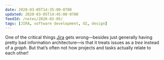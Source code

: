 ```yaml
---
date: 2020-03-05T14:35:00-0700
updated: 2020-03-05T14:45:00-0700
feedId: /notes/2020-03-05/
tags: [JIRA, software development, UI, design]
---
```


One of the critical things [Jira](https://www.atlassian.com/software/jira) gets wrong—besides just generally having pretty bad information architecture—is that it treats issues as a *tree* instead of a *graph*. But that’s often not how projects and tasks actually relate to each other!
